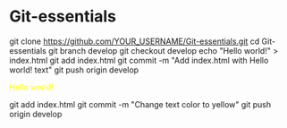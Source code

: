 # Git-essentials
git clone https://github.com/YOUR_USERNAME/Git-essentials.git
cd Git-essentials
git branch develop
git checkout develop
echo "Hello world!" > index.html
git add index.html
git commit -m "Add index.html with Hello world! text"
git push origin develop
<html>
<body>
<p style="color: yellow;">Hello world!</p>
</body>
</html>
git add index.html
git commit -m "Change text color to yellow"
git push origin develop
